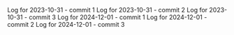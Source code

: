 Log for 2023-10-31 - commit 1
Log for 2023-10-31 - commit 2
Log for 2023-10-31 - commit 3
Log for 2024-12-01 - commit 1
Log for 2024-12-01 - commit 2
Log for 2024-12-01 - commit 3
